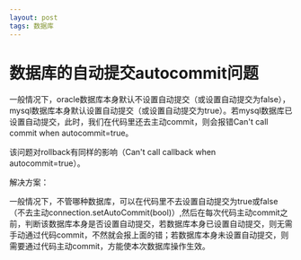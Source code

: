 ```yaml
---
layout: post
tags: 数据库
---
```




# 数据库的自动提交autocommit问题

一般情况下，oracle数据库本身默认不设置自动提交（或设置自动提交为false），mysql数据库本身默认设置自动提交（或设置自动提交为true）。若mysql数据库已设置自动提交，此时，我们在代码里还去主动commit，则会报错Can't call commit when autocommit=true。

该问题对rollback有同样的影响（Can't call callback when autocommit=true）。

解决方案：

一般情况下，不管哪种数据库，可以在代码里不去设置自动提交为true或false（不去主动connection.setAutoCommit(bool)）,然后在每次代码主动commit之前，判断该数据库本身是否设置自动提交，若数据库本身已设置自动提交，则无需手动通过代码commit，不然就会报上面的错；若数据库本身未设置自动提交，则需要通过代码主动commit，方能使本次数据库操作生效。